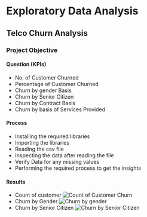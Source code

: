 # Exploratory Data Analysis
## Telco Churn Analysis
### Project Objective
#### Question (KPIs)
- No. of Customer Churned
- Percentage of Customer Churned
- Churn by gender Basis
- Churn by Senior Citizen 
- Churn by Contract Basis
- Churn by basis of Services Provided
#### Process
- Installing the required libraries
- Importing the libraries
- Reading the csv file
- Inspecting the data after reading the file
- Verify Data for any missing values
- Performing the required process to get the insights
#### Results
- Count of customer
![Count of Customer Churn](https://github.com/user-attachments/assets/1d623f11-2337-4631-af63-862e87df0bca)
- Churn by Gender
![Churn by gender](https://github.com/user-attachments/assets/917ef322-0252-437c-aa4e-e9cef0d15e9a)
- Churn by Senior Citizen
![Churn by Senior Citizen](https://github.com/user-attachments/assets/08b5fc3e-a427-476d-aae1-3334ee77abf4)

